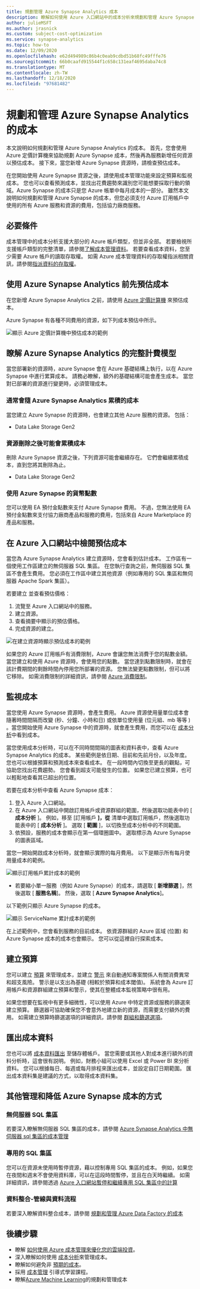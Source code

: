 ```yaml
---
title: 規劃管理 Azure Synapse Analytics 成本
description: 瞭解如何使用 Azure 入口網站中的成本分析來規劃和管理 Azure Synapse Analytics 的成本。
author: julieMSFT
ms.author: jrasnick
ms.custom: subject-cost-optimization
ms.service: synapse-analytics
ms.topic: how-to
ms.date: 12/09/2020
ms.openlocfilehash: e62d494989c86b4c0eab9cdbd51b68fc49fffe76
ms.sourcegitcommit: 66b0caafd915544f1c658c131eaf4695daba74c8
ms.translationtype: MT
ms.contentlocale: zh-TW
ms.lasthandoff: 12/18/2020
ms.locfileid: "97681482"
---
```

# <a name="plan-and-manage-costs-for-azure-synapse-analytics"></a>規劃和管理 Azure Synapse Analytics 的成本

本文說明如何規劃和管理 Azure Synapse Analytics 的成本。 首先，您會使用 Azure 定價計算機來協助規劃 Azure Synapse 成本，然後再為服務新增任何資源以預估成本。 接下來，當您新增 Azure Synapse 資源時，請檢查預估成本。

在您開始使用 Azure Synapse 資源之後，請使用成本管理功能來設定預算和監視成本。 您也可以查看預測成本，並找出花費趨勢來識別您可能想要採取行動的領域。Azure Synapse 的成本只是您 Azure 帳單中每月成本的一部分。 雖然本文說明如何規劃和管理 Azure Synapse 的成本，但您必須支付 Azure 訂用帳戶中使用的所有 Azure 服務和資源的費用，包括協力廠商服務。

## <a name="prerequisites"></a>必要條件

成本管理中的成本分析支援大部分的 Azure 帳戶類型，但並非全部。 若要檢視所支援帳戶類型的完整清單，請參閱[了解成本管理資料](https://docs.microsoft.com/azure/cost-management-billing/costs/understand-cost-mgt-data?WT.mc_id=costmanagementcontent_docsacmhorizontal_-inproduct-learn)。 若要查看成本資料，您至少需要 Azure 帳戶的讀取存取權。 如需 Azure 成本管理資料的存取權指派相關資訊，請參閱[指派資料的存取權](https://docs.microsoft.com/azure/cost-management/assign-access-acm-data?WT.mc_id=costmanagementcontent_docsacmhorizontal_-inproduct-learn)。

## <a name="estimate-costs-before-using-azure-synapse-analytics"></a>使用 Azure Synapse Analytics 前先預估成本

在您新增 Azure Synapse Analytics 之前，請使用 [Azure 定價計算機](https://azure.microsoft.com/pricing/calculator/) 來預估成本。

Azure Synapse 有各種不同費用的資源，如下列成本預估中所示。 

![顯示 Azure 定價計算機中預估成本的範例](./media/plan-manage-costs/cost-estimate.png)

## <a name="understand-the-full-billing-model-for-azure-synapse-analytics"></a>瞭解 Azure Synapse Analytics 的完整計費模型

當您部署新的資源時，azure Synapse 會在 Azure 基礎結構上執行，以在 Azure Synapse 中進行累算成本。 請務必瞭解，額外的基礎結構可能會產生成本。 當您對已部署的資源進行變更時，必須管理成本。 

### <a name="costs-that-typically-accrue-with-azure-synapse-analytics"></a>通常會隨 Azure Synapse Analytics 累積的成本

當您建立 Azure Synapse 的資源時，也會建立其他 Azure 服務的資源。 包括：

- Data Lake Storage Gen2

 ### <a name="costs-might-accrue-after-resource-deletion"></a>資源刪除之後可能會累積成本

刪除 Azure Synapse 資源之後，下列資源可能會繼續存在。 它們會繼續累積成本，直到您將其刪除為止。

- Data Lake Storage Gen2

### <a name="using-monetary-credit-with-azure-synapse"></a>使用 Azure Synapse 的貨幣點數 

您可以使用 EA 預付金點數來支付 Azure Synapse 費用。 不過，您無法使用 EA 預付金點數來支付協力廠商產品和服務的費用，包括來自 Azure Marketplace 的產品和服務。

## <a name="review-estimated-costs-in-the-azure-portal"></a>在 Azure 入口網站中檢閱預估成本

當您為 Azure Synapse Analytics 建立資源時，您會看到估計成本。 工作區有一個使用工作區建立的無伺服器 SQL 集區。 在您執行查詢之前，無伺服器 SQL 集區不會產生費用。 您必須在工作區中建立其他資源（例如專用的 SQL 集區和無伺服器 Apache Spark 集區）。

若要建立 <ResourceName> 並查看預估價格：

1. 流覽至 Azure 入口網站中的服務。
2. 建立資源。
3. 查看摘要中顯示的預估價格。
4. 完成資源的建立。

![在建立資源時顯示預估成本的範例](./media/plan-manage-costs/create-workspace-cost.png)


如果您的 Azure 訂用帳戶有消費限制，Azure 會讓您無法消費于您的點數金額。 當您建立和使用 Azure 資源時，會使用您的點數。 當您達到點數限制時，就會在該計費期間的剩餘時間內停用您所部署的資源。 您無法變更點數限制，但可以將它移除。 如需消費限制的詳細資訊，請參閱 [Azure 消費限制](https://docs.microsoft.com/azure/billing/billing-spending-limit)。

## <a name="monitor-costs"></a>監視成本

當您使用 Azure Synapse 資源時，會產生費用。 Azure 資源使用量單位成本會隨著時間間隔而改變 (秒、分鐘、小時和日) 或依單位使用量 (位元組、mb 等等 ) 。當您開始使用 Azure Synapse 中的資源時，就會產生費用，而您可以在 [成本分析](https://docs.microsoft.com/azure/cost-management/quick-acm-cost-analysis?WT.mc_id=costmanagementcontent_docsacmhorizontal_-inproduct-learn)中看到成本。

當您使用成本分析時，可以在不同時間間隔的圖表和資料表中，查看 Azure Synapse Analytics 的成本。 某些範例是依日期、目前和先前月份，以及年度。 您也可以根據預算和預測成本來查看成本。 在一段時間內切換至更長的觀點，可協助您找出花費趨勢。 您會看到超支可能發生的位置。 如果您已建立預算，也可以輕鬆地查看其已超出的位置。

若要在成本分析中查看 Azure Synapse 成本：

1. 登入 Azure 入口網站。
2. 在 Azure 入口網站中開啟訂用帳戶或資源群組的範圍，然後選取功能表中的 [ **成本分析** ]。 例如，移至 [訂用帳戶 **]，從** 清單中選取訂用帳戶，然後選取功能表中的 [  **成本分析** ]。 選取 [ **範圍** ]，以切換至成本分析中的不同範圍。
3. 依預設，服務的成本會顯示在第一個環圈圖中。 選取標示為 Azure Synapse 的圖表區域。

當您一開始開啟成本分析時，就會顯示實際的每月費用。 以下是顯示所有每月使用量成本的範例。

![顯示訂用帳戶累計成本的範例](./media/plan-manage-costs/actual-monthly-costs.png)

- 若要縮小單一服務（例如 Azure Synapse）的成本，請選取 [ **新增篩選** ]，然後選取 [ **服務名稱**]。 然後，選取 [ **Azure Synapse Analytics**]。

以下範例只顯示 Azure Synapse 的成本。

![顯示 ServiceName 累計成本的範例](./media/plan-manage-costs/filtered-monthly-costs.png)

在上述範例中，您會看到服務的目前成本。 依資源群組的 Azure 區域 (位置) 和 Azure Synapse 成本的成本也會顯示。 您可以從這裡自行探索成本。

## <a name="create-budgets"></a>建立預算

您可以建立 [預算](https://docs.microsoft.com/azure/cost-management/tutorial-acm-create-budgets?WT.mc_id=costmanagementcontent_docsacmhorizontal_-inproduct-learn) 來管理成本，並建立 [警示](https://docs.microsoft.com/azure/cost-management/cost-mgt-alerts-monitor-usage-spending?WT.mc_id=costmanagementcontent_docsacmhorizontal_-inproduct-learn) 來自動通知專案關係人有關消費異常和超支風險。 警示是以支出為基礎 (相較於預算和成本閾值)。 系統會為 Azure 訂用帳戶和資源群組建立預算和警示，使其在整體成本監視策略中很有用。 

如果您想要在監視中有更多細微性，可以使用 Azure 中特定資源或服務的篩選來建立預算。 篩選器可協助確保您不會意外地建立新的資源，而需要支付額外的費用。 如需建立預算時篩選選項的詳細資訊，請參閱 [群組和篩選選項](https://docs.microsoft.com/azure/cost-management-billing/costs/group-filter?WT.mc_id=costmanagementcontent_docsacmhorizontal_-inproduct-learn)。

## <a name="export-cost-data"></a>匯出成本資料

您也可以將 [成本資料匯出](https://docs.microsoft.com/azure/cost-management-billing/costs/tutorial-export-acm-data?WT.mc_id=costmanagementcontent_docsacmhorizontal_-inproduct-learn) 至儲存體帳戶。 當您需要或其他人對成本進行額外的資料分析時，這會很有説明。 例如，財務小組可以使用 Excel 或 Power BI 來分析資料。 您可以根據每日、每週或每月排程來匯出成本，並設定自訂日期範圍。 匯出成本資料集是建議的方式，以取得成本資料集。


## <a name="other-ways-to-manage-and-reduce-costs-for-azure-synapse"></a>其他管理和降低 Azure Synapse 成本的方式 

### <a name="serverless-sql-pool"></a>無伺服器 SQL 集區

若要深入瞭解無伺服器 SQL 集區的成本，請參閱 [Azure Synapse Analytics 中無伺服器 sql 集區的成本管理](./sql/data-processed.md)

### <a name="dedicated-sql-pool"></a>專用的 SQL 集區

您可以在資源未使用時暫停資源，藉以控制專用 SQL 集區的成本。 例如，如果您在夜間和週末不會使用資料庫，可以在這段時間暫停，並且在白天時繼續。 如需詳細資訊，請參閱透過 [Azure 入口網站暫停和繼續專用 SQL 集區中的計算](./sql-data-warehouse/pause-and-resume-compute-portal.md?toc=/azure/synapse-analytics/toc.json&bc=/azure/synapse-analytics/breadcrumb/toc.json)

<!-- ### Serverless Apache Spark pool -->

### <a name="data-integration---pipelines-and-data-flows"></a>資料整合-管線與資料流程 

若要深入瞭解資料整合成本，請參閱 [規劃和管理 Azure Data Factory 的成本](../data-factory/plan-manage-costs.md)

## <a name="next-steps"></a>後續步驟

- 瞭解 [如何使用 Azure 成本管理來優化您的雲端投資](https://docs.microsoft.com/azure/cost-management-billing/costs/cost-mgt-best-practices?WT.mc_id=costmanagementcontent_docsacmhorizontal_-inproduct-learn)。
- 深入瞭解如何使用 [成本分析](https://docs.microsoft.com/azure/cost-management-billing/costs/quick-acm-cost-analysis?WT.mc_id=costmanagementcontent_docsacmhorizontal_-inproduct-learn)來管理成本。
- 瞭解如何避免非 [預期的成本](https://docs.microsoft.com/azure/cost-management-billing/manage/getting-started?WT.mc_id=costmanagementcontent_docsacmhorizontal_-inproduct-learn)。
- 採用 [成本管理](https://docs.microsoft.com/learn/paths/control-spending-manage-bills?WT.mc_id=costmanagementcontent_docsacmhorizontal_-inproduct-learn) 引導式學習課程。
- 瞭解[Azure Machine Learning](../machine-learning/concept-plan-manage-cost.md)的規劃和管理成本